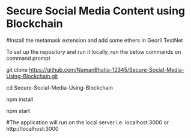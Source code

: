 # Secure Social Media Content using Blockchain 

#Install the metamask extension and add some ethers in Georli TestNet

To set up the repository and run it locally, run the below commands on command prompt


git clone https://github.com/NamanBhatia-12345/Secure-Social-Media-Using-Blockchain.git




cd Secure-Social-Media-Using-Blockchain

npm install


npm start

#The application will run on the local server i.e. localhost:3000 or http://localhost:3000


